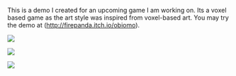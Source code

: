 
This is a demo I created for an upcoming game I am working on. Its a voxel based game as the art style was inspired from voxel-based art. You may try the demo at (http://firepanda.itch.io/obiomo).


![](http://i.imgur.com/OpvJXJG.png)

![](http://i.imgur.com/4FULZvN.png?1)

![](http://i.imgur.com/QufeCOt.png?1)

